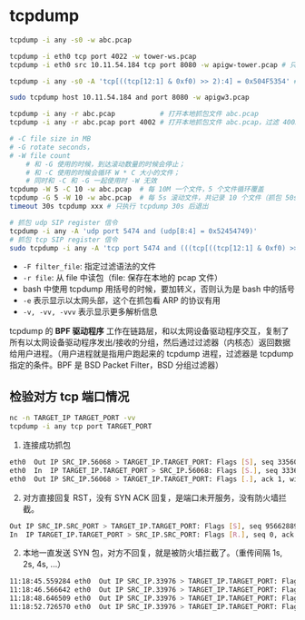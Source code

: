 # tcpdump

```sh
tcpdump -i any -s0 -w abc.pcap

tcpdump -i eth0 tcp port 4022 -w tower-ws.pcap
tcpdump -i eth0 src 10.11.54.184 tcp port 8080 -w apigw-tower.pcap # 只能抓到来源 IP 到目的端口的 tcp 包，看 http 的话没有响应

tcpdump -i any -s0 -A 'tcp[((tcp[12:1] & 0xf0) >> 2):4] = 0x504F5354' # 抓包 post http 请求

sudo tcpdump host 10.11.54.184 and port 8080 -w apigw3.pcap

tcpdump -i any -r abc.pcap           # 打开本地抓包文件 abc.pcap
tcpdump -i any -r abc.pcap port 4002 # 打开本地抓包文件 abc.pcap，过滤 4002 端口的包

# -C file size in MB
# -G rotate seconds，
# -W file count
    # 和 -G 使用的时候，到达滚动数量的时候会停止；
    # 和 -C 使用的时候会循环 W * C 大小的文件；
    # 同时和 -C 和 -G 一起使用时 -W 无效
tcpdump -W 5 -C 10 -w abc.pcap  # 每 10M 一个文件，5 个文件循环覆盖
tcpdump -G 5 -W 10 -w abc.pcap  # 每 5s 滚动文件，共记录 10 个文件（抓包 50s）
timeout 30s tcpdump xxx # 只执行 tcpdump 30s 后退出

# 抓包 udp SIP register 信令
tcpdump -i any -A 'udp port 5474 and (udp[8:4] = 0x52454749)'
# 抓包 tcp SIP register 信令
sudo tcpdump -i any -A 'tcp port 5474 and (((tcp[((tcp[12:1] & 0xf0) >> 2):4] = 0x52454749) or (tcp[((tcp[12:1] & 0xf0) >> 2)+1:4] = 0x52454749) or (tcp[((tcp[12:1] & 0xf0) >> 2)+2:4] = 0x52454749) or (tcp[((tcp[12:1] & 0xf0) >> 2)+3:4] = 0x52454749)) and (tcp[((tcp[12:1] & 0xf0) >> 2):4] > 0))'
```

- `-F filter_file`: 指定过滤语法的文件
- `-r file`: 从 file 中读包（file: 保存在本地的 pcap 文件）
- bash 中使用 tcpdump 用括号的时候，要加转义，否则认为是 bash 中的括号
- `-e` 表示显示以太网头部，这个在抓包看 ARP 的协议有用
- `-v, -vv, -vvv` 表示显示更多解析信息

tcpdump 的 **BPF 驱动程序** 工作在链路层，和以太网设备驱动程序交互，复制了所有以太网设备驱动程序发出/接收的分组，然后通过过滤器（内核态）返回数据给用户进程。（用户进程就是指用户跑起来的 tcpdump 进程，过滤器是 tcpdump 指定的条件。BPF 是 BSD Packet Filter，BSD 分组过滤器）

## 检验对方 tcp 端口情况

```sh
nc -n TARGET_IP TARGET_PORT -vv
tcpdump -i any tcp port TARGET_PORT
```

1. 连接成功抓包

```sh
eth0  Out IP SRC_IP.56068 > TARGET_IP.TARGET_PORT: Flags [S], seq 3356035023, win 65280, options [...], length 0
eth0  In  IP TARGET_IP.TARGET_PORT > SRC_IP.56068: Flags [S.], seq 3336135270, ack 3356035024, win 28960, options [...], length 0
eth0  Out IP SRC_IP.56068 > TARGET_IP.TARGET_PORT: Flags [.], ack 1, win 510, options [nop,nop,TS val 2197992212 ecr 2202783371], length 0
```

2. 对方直接回复 RST，没有 SYN ACK 回复，是端口未开服务，没有防火墙拦截。

```sh
Out IP SRC_IP.SRC_PORT > TARGET_IP.TARGET_PORT: Flags [S], seq 956628892, win 65280, options [...], length 0
In  IP TARGET_IP.TARGET_PORT > SRC_IP.SRC_PORT: Flags [R.], seq 0, ack 956628893, win 0, length 0
```

2. 本地一直发送 SYN 包，对方不回复，就是被防火墙拦截了。（重传间隔 1s, 2s, 4s, ...）

```sh
11:18:45.559284 eth0  Out IP SRC_IP.33976 > TARGET_IP.TARGET_PORT: Flags [S], seq 3344361667, win 65280, options [...], length 0
11:18:46.566642 eth0  Out IP SRC_IP.33976 > TARGET_IP.TARGET_PORT: Flags [S], seq 3344361667, win 65280, options [...], length 0
11:18:48.646509 eth0  Out IP SRC_IP.33976 > TARGET_IP.TARGET_PORT: Flags [S], seq 3344361667, win 65280, options [...], length 0
11:18:52.726570 eth0  Out IP SRC_IP.33976 > TARGET_IP.TARGET_PORT: Flags [S], seq 3344361667, win 65280, options [...], length 0
```
